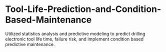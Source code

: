 # Tool-Life-Prediction-and-Condition-Based-Maintenance
Utilized statistics analysis and predictive modeling to predict drilling electronic tool life time, failure risk, and implement condition based predictive maintenance.
